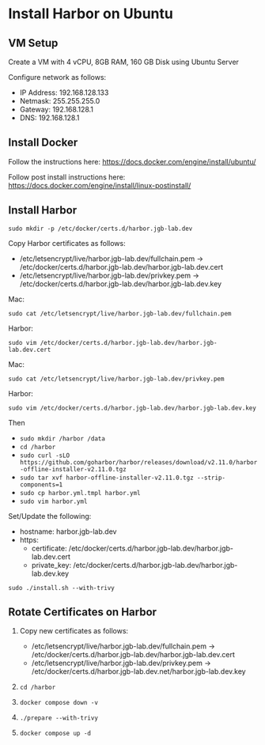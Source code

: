# Install Harbor on Ubuntu

## VM Setup

Create a VM with 4 vCPU, 8GB RAM, 160 GB Disk using Ubuntu Server

Configure network as follows:

- IP Address: 192.168.128.133
- Netmask: 255.255.255.0
- Gateway: 192.168.128.1
- DNS: 192.168.128.1

## Install Docker

Follow the instructions here: https://docs.docker.com/engine/install/ubuntu/

Follow post install instructions here: https://docs.docker.com/engine/install/linux-postinstall/

## Install Harbor

`sudo mkdir -p /etc/docker/certs.d/harbor.jgb-lab.dev`

Copy Harbor certificates as follows:

   - /etc/letsencrypt/live/harbor.jgb-lab.dev/fullchain.pem ->  /etc/docker/certs.d/harbor.jgb-lab.dev/harbor.jgb-lab.dev.cert
   - /etc/letsencrypt/live/harbor.jgb-lab.dev/privkey.pem -> /etc/docker/certs.d/harbor.jgb-lab.dev/harbor.jgb-lab.dev.key

Mac:

```shell
sudo cat /etc/letsencrypt/live/harbor.jgb-lab.dev/fullchain.pem
```

Harbor: 

```shell
sudo vim /etc/docker/certs.d/harbor.jgb-lab.dev/harbor.jgb-lab.dev.cert
```

Mac:

```shell
sudo cat /etc/letsencrypt/live/harbor.jgb-lab.dev/privkey.pem
```

Harbor:

```shell
sudo vim /etc/docker/certs.d/harbor.jgb-lab.dev/harbor.jgb-lab.dev.key
```

Then

- `sudo mkdir /harbor /data`
- `cd /harbor`
- `sudo curl -sLO https://github.com/goharbor/harbor/releases/download/v2.11.0/harbor-offline-installer-v2.11.0.tgz`
- `sudo tar xvf harbor-offline-installer-v2.11.0.tgz --strip-components=1`
- `sudo cp harbor.yml.tmpl harbor.yml`
- `sudo vim harbor.yml`

Set/Update the following:

- hostname: harbor.jgb-lab.dev
- https:
  - certificate: /etc/docker/certs.d/harbor.jgb-lab.dev/harbor.jgb-lab.dev.cert
  - private_key: /etc/docker/certs.d/harbor.jgb-lab.dev/harbor.jgb-lab.dev.key

`sudo ./install.sh --with-trivy`

## Rotate Certificates on Harbor

1. Copy new certificates as follows:

   - /etc/letsencrypt/live/harbor.jgb-lab.dev/fullchain.pem ->  /etc/docker/certs.d/harbor.jgb-lab.dev/harbor.jgb-lab.dev.cert
   - /etc/letsencrypt/live/harbor.jgb-lab.dev/privkey.pem -> /etc/docker/certs.d/harbor.jgb-lab.dev.net/harbor.jgb-lab.dev.key

1. `cd /harbor`
1. `docker compose down -v`
1. `./prepare --with-trivy`
1. `docker compose up -d`
